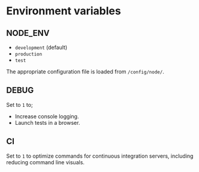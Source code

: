 Environment variables
=====================

NODE_ENV
--------

- `development` (default)
- `production`
- `test`

The appropriate configuration file is loaded from `/config/node/`.


DEBUG
-----

Set to `1` to;

- Increase console logging.
- Launch tests in a browser.


CI
--

Set to `1` to optimize commands for continuous integration servers, including reducing command line visuals.
